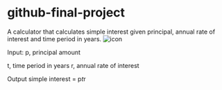 # github-final-project
A calculator that calculates simple interest given principal, annual rate of interest and time period in years. ![icon](https://github.com/user-attachments/assets/ce01ee6d-4abb-401c-9c0a-21fa284931a4)

Input:
   p, principal amount                                                                

   t, time period in years
   r, annual rate of interest
   
Output
   simple interest = p*t*r
